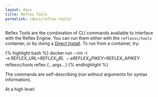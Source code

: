 ```yaml
---
layout: docs
title: Reflex Tools
permalink: /docs/reflex-tools/
---
```


Reflex Tools are the combination of CLI commands available to interface with the Reflex Engine.  You can run them either with the `reflexsc/tools` container, or by doing a [Direct Install](/docs/install#direct-install).  To run from a container, try:

{% highlight bash %}
    docker run --rm -t \
                 -e REFLEX_URL=$REFLEX_URL \
                 -e REFLEX_APIKEY=$REFLEX_APIKEY \
                 reflexsc/tools reflex {...args...}
{% endhighlight %}

The commands are self-describing (run without arguments for syntax information).

At a high level:


